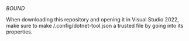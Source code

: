 *BOUND*

When downloading this repository and opening it in Visual Studio 2022, make sure to make /.config/dotnet-tool.json a trusted file by going into its properties.

